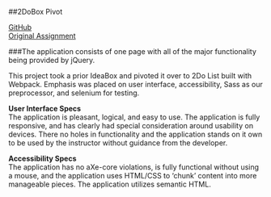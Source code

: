 ##2DoBox Pivot

[GitHub](https://github.com/maiastone/2DoBox)   
[Original Assignment](http://frontend.turing.io/projects/2DoBox-Pivot)

###The application consists of one page with all of the major functionality being provided by jQuery.   

This project took a prior IdeaBox and pivoted it over to 2Do List built with Webpack. Emphasis was placed on user interface, accessibility, Sass as our preprocessor, and selenium for testing.   

**User Interface Specs**   
The application is pleasant, logical, and easy to use. The application is fully responsive, and has clearly had special consideration around usability on devices. There no holes in functionality and the application stands on it own to be used by the instructor without guidance from the developer.

**Accessibility Specs**   
The application has no aXe-core violations, is fully functional without using a mouse, and the application uses HTML/CSS to ‘chunk’ content into more manageable pieces. The application utilizes semantic HTML.
